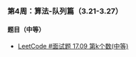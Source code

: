 ### 第4周：算法-队列篇（3.21-3.27）

#### 题目（中等）

- [LeetCode #面试题 17.09 第k个数(中等)](https://leetcode-cn.com/problems/get-kth-magic-number-lcci/)
